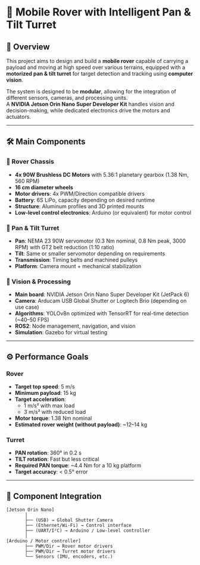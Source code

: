 # 🚀 Mobile Rover with Intelligent Pan & Tilt Turret

## 📌 Overview

This project aims to design and build a **mobile rover** capable of carrying a payload and moving at high speed over various terrains, equipped with a **motorized pan & tilt turret** for target detection and tracking using **computer vision**.

The system is designed to be **modular**, allowing for the integration of different sensors, cameras, and processing units.  
A **NVIDIA Jetson Orin Nano Super Developer Kit** handles vision and decision-making, while dedicated electronics drive the motors and actuators.

---

## 🛠️ Main Components

### 🔹 Rover Chassis
- **4x 90W Brushless DC Motors** with 5.36:1 planetary gearbox (1.38 Nm, 560 RPM)
- **16 cm diameter wheels**
- **Motor drivers**: 4x PWM/Direction compatible drivers
- **Battery**: 6S LiPo, capacity depending on desired runtime
- **Structure**: Aluminum profiles and 3D printed mounts
- **Low-level control electronics**: Arduino (or equivalent) for motor control

### 🔹 Pan & Tilt Turret
- **Pan**: NEMA 23 90W servomotor (0.3 Nm nominal, 0.8 Nm peak, 3000 RPM) with GT2 belt reduction (1:10 ratio)
- **Tilt**: Same or smaller servomotor depending on requirements
- **Transmission**: Timing belts and machined pulleys
- **Platform**: Camera mount + mechanical stabilization

### 🔹 Vision & Processing
- **Main board**: NVIDIA Jetson Orin Nano Super Developer Kit (JetPack 6)
- **Camera**: Arducam USB Global Shutter or Logitech Brio (depending on use case)
- **Algorithms**: YOLOv8n optimized with TensorRT for real-time detection (~40–50 FPS)
- **ROS2**: Node management, navigation, and vision
- **Simulation**: Gazebo for virtual testing

---

## ⚙️ Performance Goals

### Rover
- **Target top speed**: 5 m/s
- **Minimum payload**: 15 kg
- **Target acceleration**:  
  - 1 m/s² with max load  
  - 3 m/s² with reduced load  
- **Motor torque**: 1.38 Nm nominal  
- **Estimated rover weight (without payload)**: ~12–14 kg

### Turret
- **PAN rotation**: 360° in 0.2 s
- **TILT rotation**: Fast but less critical
- **Required PAN torque**: ~4.4 Nm for a 10 kg platform
- **Target accuracy**: < 0.5° error

---

## 🔌 Component Integration

```plaintext
[Jetson Orin Nano]
       │
       ├── (USB) → Global Shutter Camera
       ├── (Ethernet/Wi-Fi) → Control interface
       ├── (UART/I²C) → Arduino / Low-level controller
       │
[Arduino / Motor controller]
       ├── PWM/Dir → Rover motor drivers
       ├── PWM/Dir → Turret motor drivers
       └── Sensors (IMU, encoders, etc.)
